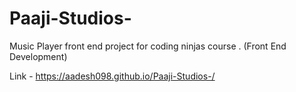 # Paaji-Studios-
Music Player front end project for coding ninjas course . (Front End Development)

Link -
https://aadesh098.github.io/Paaji-Studios-/
